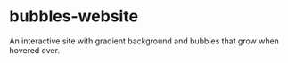 # bubbles-website
An interactive site with gradient background and bubbles that grow when hovered over.
